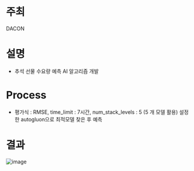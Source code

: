 # 주최
DACON

# 설명
- 추석 선물 수요량 예측 AI 알고리즘 개발

# Process
- 평가식 : RMSE, time_limit : 7시간, num_stack_levels : 5 (5 개 모델 활용) 설정한 autogluon으로 최적모델 찾은 후 예측

# 결과 
![image](https://github.com/seung-bin99/project/assets/153293674/977495ea-df3d-4a5c-8a7a-4cd853c78634)
